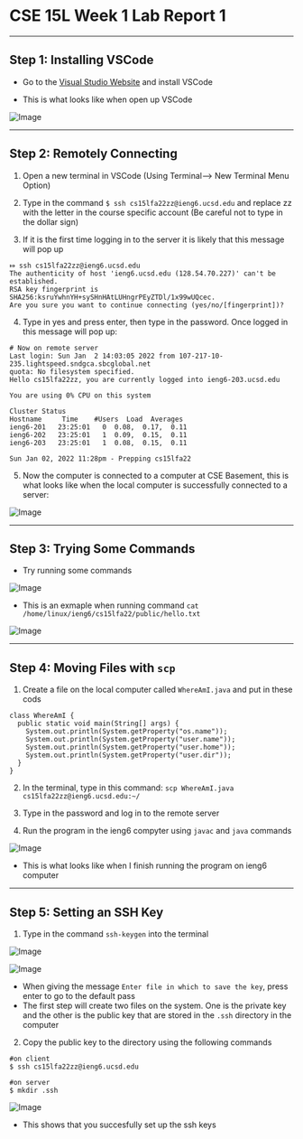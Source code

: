 # CSE 15L Week 1 Lab Report 1

---

## Step 1: Installing VSCode
* Go to the [Visual Studio Website](https://code.visualstudio.com/) and install VSCode

* This is what looks like when open up VSCode

![Image](file:///Users/andysun/Desktop/%E6%88%AA%E5%B1%8F2022-09-29%20%E4%B8%8B%E5%8D%881.19.46.png)

---

## Step 2: Remotely Connecting
1. Open a new terminal in VSCode (Using Terminal--> New Terminal Menu Option)

2. Type in the command `$ ssh cs15lfa22zz@ieng6.ucsd.edu`  and replace zz with the letter in the course specific account (Be careful not to type in the dollar sign)

3. If it is the first time logging in to the server it is likely that this message will pop up

```
⤇ ssh cs15lfa22zz@ieng6.ucsd.edu
The authenticity of host 'ieng6.ucsd.edu (128.54.70.227)' can't be established.
RSA key fingerprint is SHA256:ksruYwhnYH+sySHnHAtLUHngrPEyZTDl/1x99wUQcec.
Are you sure you want to continue connecting (yes/no/[fingerprint])? 
```

4. Type in yes and press enter, then type in the password. Once logged in this message will pop up:

```
# Now on remote server
Last login: Sun Jan  2 14:03:05 2022 from 107-217-10-235.lightspeed.sndgca.sbcglobal.net
quota: No filesystem specified.
Hello cs15lfa22zz, you are currently logged into ieng6-203.ucsd.edu

You are using 0% CPU on this system

Cluster Status 
Hostname     Time    #Users  Load  Averages  
ieng6-201   23:25:01   0  0.08,  0.17,  0.11
ieng6-202   23:25:01   1  0.09,  0.15,  0.11
ieng6-203   23:25:01   1  0.08,  0.15,  0.11

Sun Jan 02, 2022 11:28pm - Prepping cs15lfa22
```

5. Now the computer is connected to a computer at CSE Basement, this is what looks like when the local computer is successfully connected to a server:

![Image](file:///Users/andysun/Desktop/%E6%88%AA%E5%B1%8F2022-09-29%20%E4%B8%8B%E5%8D%881.49.26.png)

---

## Step 3: Trying Some Commands
* Try running some commands

![Image](file:///Users/andysun/Desktop/%E6%88%AA%E5%B1%8F2022-09-29%20%E4%B8%8B%E5%8D%881.56.29.png)

* This is an exmaple when running command `cat /home/linux/ieng6/cs15lfa22/public/hello.txt`

![Image](file:///Users/andysun/Pictures/Photos%20Library.photoslibrary/private/com.apple.Photos/ExternalEditSessions/F1A61D66-5FED-4854-B76C-2B41BCD98C0D/%E6%88%AA%E5%B1%8F2022-09-28%20%E4%B8%8B%E5%8D%884.57.47.jpeg)

---

## Step 4: Moving Files with `scp`
1. Create a file on the local computer called `WhereAmI.java` and put in these cods

```
class WhereAmI {
  public static void main(String[] args) {
    System.out.println(System.getProperty("os.name"));
    System.out.println(System.getProperty("user.name"));
    System.out.println(System.getProperty("user.home"));
    System.out.println(System.getProperty("user.dir"));
  }
}
```

2. In the terminal, type in this command: `scp WhereAmI.java cs15lfa22zz@ieng6.ucsd.edu:~/`

3. Type in the password and log in to the remote server

4. Run the program in the ieng6 compyter using `javac` and `java` commands

![Image](file:///Users/andysun/Pictures/Photos%20Library.photoslibrary/private/com.apple.Photos/ExternalEditSessions/08CB99C8-D0B3-41EE-9FFF-D3079895CBE6/%E6%88%AA%E5%B1%8F2022-09-28%20%E4%B8%8B%E5%8D%885.11.58.jpeg)

* This is what looks like when I finish running the program on ieng6 computer

---

## Step 5: Setting an SSH Key
1. Type in the command `ssh-keygen` into the terminal

![Image](file:///Users/andysun/Pictures/Photos%20Library.photoslibrary/private/com.apple.Photos/ExternalEditSessions/8FF15A76-1EC7-451C-92B3-7DA4B684946F/%E6%88%AA%E5%B1%8F2022-09-28%20%E4%B8%8B%E5%8D%885.22.19.jpeg)

![Image](file:///Users/andysun/Pictures/Photos%20Library.photoslibrary/private/com.apple.Photos/ExternalEditSessions/5972C58A-FC48-4788-AD00-F12A9836DCF9/%E6%88%AA%E5%B1%8F2022-09-28%20%E4%B8%8B%E5%8D%885.22.35.jpeg)

* When giving the message `Enter file in which to save the key`, press enter to go to the default pass
* The first step will create two files on the system. One is the private key and the other is the public key that are stored in the `.ssh` directory in the computer

2. Copy the public key to the directory using the following commands

```
#on client 
$ ssh cs15lfa22zz@ieng6.ucsd.edu
```

```
#on server
$ mkdir .ssh
```

![Image](file:///Users/andysun/Desktop/CSE15L%20Week1%20Lab/%E6%88%AA%E5%B1%8F2022-09-28%20%E4%B8%8B%E5%8D%885.23.10.png)
* This shows that you succesfully set up the ssh keys







